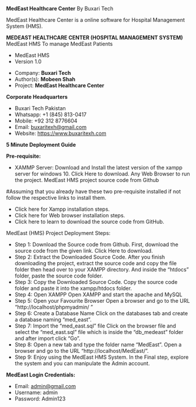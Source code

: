**MedEast Healthcare Center**
By Buxari Tech

MedEast Healthcare Center is a online software for Hospital Management System (HMS).

**MEDEAST HEALTHCARE CENTER (HOSPITAL MANAGEMENT SYSTEM)**
MedEast HMS To manage MedEast Patients
- MedEast HMS
- Version 1.0

<!-- ------------------------- -->

- Company: **Buxari Tech**
- Author(s): **Mobeen Shah**
- Project: **MedEast Healthcare Center**

**Corporate Headquarters**
- Buxari Tech Pakistan
- Whatsapp: +1 (845) 813-0417
- Mobile: +92 312 8776604
- Email: buxaritexh@gmail.com
- Website: https://www.buxaritexh.com

**5 Minute Deployment Guide**

**Pre-requisite:**
- XAMMP Server: Download and Install the latest version of the xampp server for windows 10. Click Here to download.
Any Web Browser to run the project.
MedEast HMS project source code from Github

#Assuming that you already have these two pre-requisite installed if not follow the respective links to install them.
- Click here for Xampp installation steps.
- Click here for Web browser installation steps.
- Click here to learn to download the source code from GitHub.

MedEast (HMS) Project Deployment Steps:
- Step 1: Download the Source code from Github.
First, download the source code from the given link. Click Here to download. 
- Step 2: Extract the Downloaded Source Code.
After you finish downloading the project, extract the source code and copy the file folder then head over to your XAMPP directory. And inside the “htdocs” folder, paste the source code folder.
- Step 3: Copy the Downloaded Source Code.
Copy the source code folder and paste it into the xampp/htdocs folder.
- Step 4: Open XAMPP
Open XAMPP and start the apache and MySQL
- Step 5: Open your Favourite Browser
Open a browser and go to the URL “http://localhost/phpmyadmin/ ”
- Step 6: Create a Database Name
Click on the databases tab and create a database naming “med_east”.
- Step 7: Import the “med_east.sql” file
Click on the browser file and select the “med_east.sql” file which is inside the “db_medeast” folder and after import click “Go”. 
- Step 8: Open a new tab and type the folder name “MedEast”.
Open a browser and go to the URL “http://localhost/MedEast/”.
- Step 9: Enjoy using the MedEast HMS System.
In the Final step, explore the system and you can manipulate the Admin account.

**MedEast Login Credentials:**
- Email: admin@gmail.com
- Username: admin
- Password: Admin123
